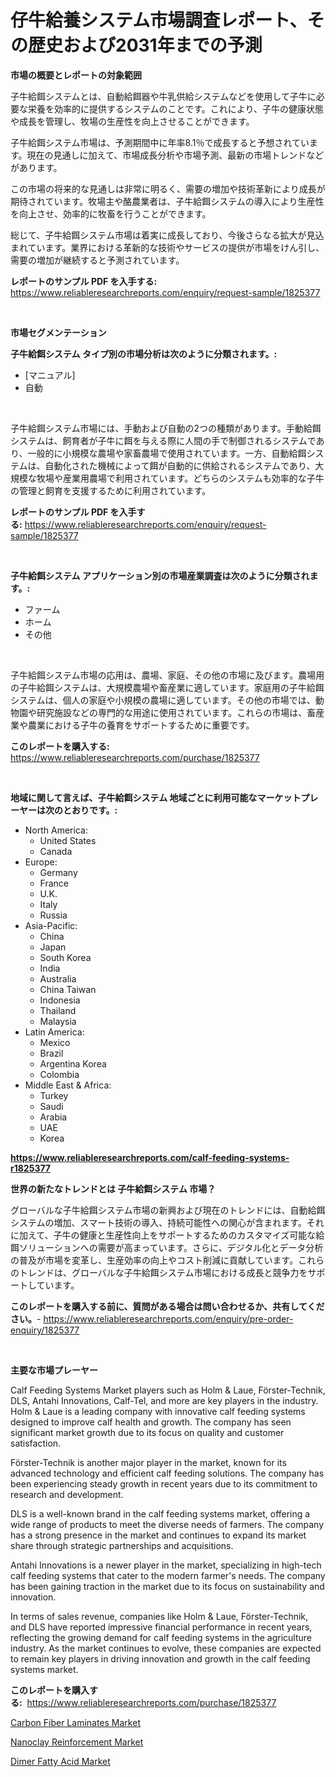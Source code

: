 <p><h1>仔牛給養システム市場調査レポート、その歴史および2031年までの予測</h1></p><p><strong>市場の概要とレポートの対象範囲</strong></p>
<p><p>子牛給餌システムとは、自動給餌器や牛乳供給システムなどを使用して子牛に必要な栄養を効率的に提供するシステムのことです。これにより、子牛の健康状態や成長を管理し、牧場の生産性を向上させることができます。</p><p>子牛給餌システム市場は、予測期間中に年率8.1％で成長すると予想されています。現在の見通しに加えて、市場成長分析や市場予測、最新の市場トレンドなどがあります。</p><p>この市場の将来的な見通しは非常に明るく、需要の増加や技術革新により成長が期待されています。牧場主や酪農業者は、子牛給餌システムの導入により生産性を向上させ、効率的に牧畜を行うことができます。</p><p>総じて、子牛給餌システム市場は着実に成長しており、今後さらなる拡大が見込まれています。業界における革新的な技術やサービスの提供が市場をけん引し、需要の増加が継続すると予測されています。</p></p>
<p><strong>レポートのサンプル PDF を入手する:</strong> <a href="https://www.reliableresearchreports.com/enquiry/request-sample/1825377">https://www.reliableresearchreports.com/enquiry/request-sample/1825377</a></p>
<p>&nbsp;</p>
<p><strong>市場セグメンテーション</strong></p>
<p><strong>子牛給餌システム タイプ別の市場分析は次のように分類されます。:</strong></p>
<p><ul><li>[マニュアル]</li><li>自動</li></ul></p>
<p>&nbsp;</p>
<p><p>子牛給餌システム市場には、手動および自動の2つの種類があります。手動給餌システムは、飼育者が子牛に餌を与える際に人間の手で制御されるシステムであり、一般的に小規模な農場や家畜農場で使用されています。一方、自動給餌システムは、自動化された機械によって餌が自動的に供給されるシステムであり、大規模な牧場や産業用農場で利用されています。どちらのシステムも効率的な子牛の管理と飼育を支援するために利用されています。</p></p>
<p><strong>レポートのサンプル PDF を入手する:</strong>&nbsp;<a href="https://www.reliableresearchreports.com/enquiry/request-sample/1825377">https://www.reliableresearchreports.com/enquiry/request-sample/1825377</a></p>
<p>&nbsp;</p>
<p><strong> 子牛給餌システム アプリケーション別の市場産業調査は次のように分類されます。:</strong></p>
<p><ul><li>ファーム</li><li>ホーム</li><li>その他</li></ul></p>
<p>&nbsp;</p>
<p><p>子牛給餌システム市場の応用は、農場、家庭、その他の市場に及びます。農場用の子牛給餌システムは、大規模農場や畜産業に適しています。家庭用の子牛給餌システムは、個人の家庭や小規模の農場に適しています。その他の市場では、動物園や研究施設などの専門的な用途に使用されています。これらの市場は、畜産業や農業における子牛の養育をサポートするために重要です。</p></p>
<p><strong>このレポートを購入する:</strong>&nbsp; <a href="https://www.reliableresearchreports.com/purchase/1825377">https://www.reliableresearchreports.com/purchase/1825377</a></p>
<p>&nbsp;</p>
<p><strong>地域に関して言えば、子牛給餌システム 地域ごとに利用可能なマーケットプレーヤーは次のとおりです。:</strong></p>
<p><ul>
    <li>
        North America:
        <ul>
            <li>United States</li>
            <li>Canada</li>
        </ul>
    </li>
    <li>
        Europe:
        <ul>
            <li>Germany</li>
            <li>France</li>
            <li>U.K.</li>
            <li>Italy</li>
            <li>Russia</li>
        </ul>
    </li>
    <li>
        Asia-Pacific:
        <ul>
            <li>China</li>
            <li>Japan</li>
            <li>South Korea</li>
            <li>India</li>
            <li>Australia</li>
            <li>China Taiwan</li>
            <li>Indonesia</li>
            <li>Thailand</li>
            <li>Malaysia</li>
        </ul>
    </li>
    <li>
        Latin America:
        <ul>
            <li>Mexico</li>
            <li>Brazil</li>
            <li>Argentina Korea</li>
            <li>Colombia</li>
        </ul>
    </li>
    <li>
        Middle East & Africa:
        <ul>
            <li>Turkey</li>
            <li>Saudi</li>
            <li>Arabia</li>
            <li>UAE</li>
            <li>Korea</li>
        </ul>
    </li>
    </ul></p>
<p><strong><a href="https://www.reliableresearchreports.com/calf-feeding-systems-r1825377">https://www.reliableresearchreports.com/calf-feeding-systems-r1825377</a></strong>&nbsp;</p>
<p><strong>世界の新たなトレンドとは 子牛給餌システム 市場？</strong></p>
<p><p>グローバルな子牛給餌システム市場の新興および現在のトレンドには、自動給餌システムの増加、スマート技術の導入、持続可能性への関心が含まれます。それに加えて、子牛の健康と生産性向上をサポートするためのカスタマイズ可能な給餌ソリューションへの需要が高まっています。さらに、デジタル化とデータ分析の普及が市場を変革し、生産効率の向上やコスト削減に貢献しています。これらのトレンドは、グローバルな子牛給餌システム市場における成長と競争力をサポートしています。</p></p>
<p><strong>このレポートを購入する前に、質問がある場合は問い合わせるか、共有してください。</strong>- <a href="https://www.reliableresearchreports.com/enquiry/pre-order-enquiry/1825377">https://www.reliableresearchreports.com/enquiry/pre-order-enquiry/1825377</a></p>
<p>&nbsp;</p>
<p><strong>主要な市場プレーヤー</strong></p>
<p><p>Calf Feeding Systems Market players such as Holm & Laue, Förster-Technik, DLS, Antahi Innovations, Calf-Tel, and more are key players in the industry. Holm & Laue is a leading company with innovative calf feeding systems designed to improve calf health and growth. The company has seen significant market growth due to its focus on quality and customer satisfaction.</p><p>Förster-Technik is another major player in the market, known for its advanced technology and efficient calf feeding solutions. The company has been experiencing steady growth in recent years due to its commitment to research and development.</p><p>DLS is a well-known brand in the calf feeding systems market, offering a wide range of products to meet the diverse needs of farmers. The company has a strong presence in the market and continues to expand its market share through strategic partnerships and acquisitions.</p><p>Antahi Innovations is a newer player in the market, specializing in high-tech calf feeding systems that cater to the modern farmer's needs. The company has been gaining traction in the market due to its focus on sustainability and innovation.</p><p>In terms of sales revenue, companies like Holm & Laue, Förster-Technik, and DLS have reported impressive financial performance in recent years, reflecting the growing demand for calf feeding systems in the agriculture industry. As the market continues to evolve, these companies are expected to remain key players in driving innovation and growth in the calf feeding systems market.</p></p>
<p><strong>このレポートを購入する:</strong>&nbsp;&nbsp;<a href="https://www.reliableresearchreports.com/purchase/1825377">https://www.reliableresearchreports.com/purchase/1825377</a></p>
<p><p><a href="https://www.linkedin.com/pulse/carbon-fiber-laminates-market-size-global-industry-overview-b7zyf?trackingId=TcNJV58BzCBWIZSfOAm8DA%3D%3D">Carbon Fiber Laminates Market</a></p><p><a href="https://www.linkedin.com/pulse/nanoclay-reinforcement-market-analysis-examines-its-scope-w0zyf?trackingId=IslsPhFZJ0PUEYomT01ckw%3D%3D">Nanoclay Reinforcement Market</a></p><p><a href="https://www.linkedin.com/pulse/dimer-fatty-acid-market-size-focuses-dynamics-in-depth-ejeof?trackingId=FcJBX724KmgTaEGU6ihfZQ%3D%3D">Dimer Fatty Acid Market</a></p></p>